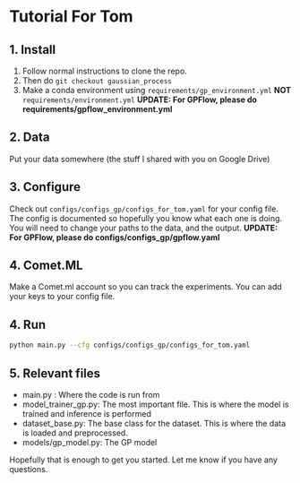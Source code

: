 # Tutorial For Tom

## 1. Install

1) Follow normal instructions to clone the repo.
2) Then do ```git checkout gaussian_process```
3) Make a conda environment using ```requirements/gp_environment.yml``` **NOT** ```requirements/environment.yml```
**UPDATE: For GPFlow, please do requirements/gpflow_environment.yml**

## 2. Data
Put your data somewhere (the stuff I shared with you on Google Drive)

## 3. Configure
Check out ```configs/configs_gp/configs_for_tom.yaml``` for your config file. The config is documented so hopefully you know what each one is doing. You will need to change your paths to the data, and the output.
**UPDATE: For GPFlow, please do configs/configs_gp/gpflow.yaml**

## 4. Comet.ML
Make a Comet.ml account so you can track the experiments. You can add your keys to your config file.


## 4. Run
```bash
python main.py --cfg configs/configs_gp/configs_for_tom.yaml
```

## 5. Relevant files
- main.py : Where the code is run from
- model_trainer_gp.py: The most important file. This is where the model is trained and inference is performed
- dataset_base.py: The base class for the dataset. This is where the data is loaded and preprocessed.
- models/gp_model.py: The GP model


Hopefully that is enough to get you started. Let me know if you have any questions.
